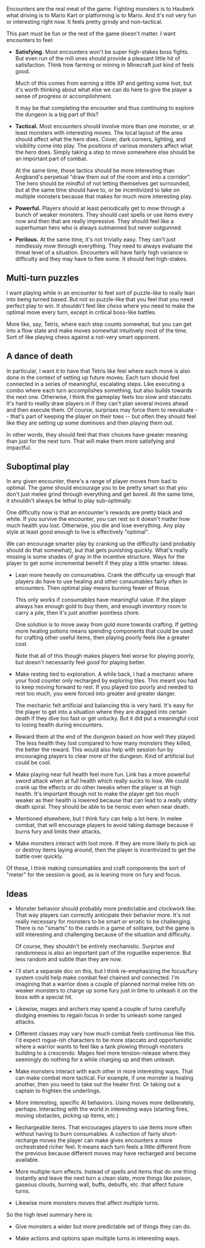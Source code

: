 Encounters are the real meat of the game. Fighting monsters is to Hauberk what
driving is to Mario Kart or platforming is to Mario. And it's not very fun or
interesting right now. It feels pretty grindy and non-tactical.

This part must be fun or the rest of the game doesn't matter. I want encounters
to feel:

*   **Satisfying.** Most encounters won't be super high-stakes boss fights. But
    even run of the mill ones should provide a pleasant little hit of
    satisfaction. Think how farming or mining in Minecraft just kind of feels
    good.

    Much of this comes from earning a little XP and getting some loot, but it's
    worth thinking about what else we can do here to give the player a sense of
    progress or accomplishment.

    It may be that completing the encounter and thus continuing to explore the
    dungeon is a big part of this?

*   **Tactical.** Most encounters should involve more than one monster, or at
    least monsters with interesting moves. The local layout of the area should
    affect what the hero does. Cover, dark corners, lighting, and visibility 
    come into play. The positions of various monsters affect what the hero does.
    Simply taking a step to move somewhere else should be an important part of
    combat.

    At the same time, those tactics should be more interesting than Angband's
    perpetual "draw them out of the room and into a corridor". The hero should
    be mindful of not letting themselves get surrounded, but at the same time
    should have to, or be incentivized to take on multiple monsters because that
    makes for much more interesting play.

*   **Powerful.** Players should at least periodically get to mow through a
    bunch of weaker monsters. They should cast spells or use items every now
    and then that are really impressive. They should feel like a superhuman hero
    who is always outmanned but never outgunned.

*   **Perilous.** At the same time, it's not trivially easy. They can't just
    mindlessly mow through everything. They need to always evaluate the threat
    level of a situation. Encounters will have fairly high variance in
    difficulty and they may have to flee some. It should feel high-stakes.

## Multi-turn puzzles

I want playing while in an encounter to feel sort of puzzle-like to really lean
into being turned based. But not so puzzle-like that you feel that you need
perfect play to win. It shouldn't feel like *chess* where you need to make the
optimal move every turn, except in critical boss-like battles.

More like, say, Tetris, where each step counts somewhat, but you can get into a
flow state and make moves somewhat intuitively most of the time. Sort of like
playing chess against a not-very smart opponent.

## A dance of death

In particular, I want it to have that Tetris like feel where each move is also
done in the context of setting up future moves. Each turn should feel connected
in a series of meaningful, escalating steps. Like executing a combo where each
turn accomplishes something, but also builds towards the next one. Otherwise, I
think the gameplay feels too slow and staccato. It's hard to reallly draw
players in if they can't plan several moves ahead and then execute them. Of
course, surprises may force them to reevaluate -- that's part of keeping the
player on their toes -- but often they should feel like they are setting up some
dominoes and then playing them out.

In other words, they should feel that their choices have greater meaning than
just for the next turn. That will make them more satisfying and impactful.

## Suboptimal play

In any given encounter, there's a range of player moves from bad to optimal.
The game should encourage you to be pretty smart so that you don't just melee
grind through everything and get bored. At the same time, it shouldn't always
be lethal to play sub-optimally.

One difficulty now is that an encounter's rewards are pretty black and white.
If you survive the encounter, you can rest so it doesn't matter how much health
you lost. Otherwise, you die and lose everything. Any play style at least good
enough to live is effectively "optimal".

We can encourage smarter play by cranking up the difficulty (and probably should
do that somewhat), but that gets punishing quickly. What's really missing is
some shades of gray in the incentive structure. Ways for the player to get some
incremental benefit if they play a little smarter. Ideas:

*   Lean more heavily on consumables. Crank the difficulty up enough that
    players do have to use healing and other consumables fairly often in
    encounters. Then optimal play means burning fewer of those.

    This only works if consumables have meaningful value. If the player always
    has enough gold to buy them, and enough inventory room to carry a pile, then
    it's just another pointless chore.

    One solution is to move away from gold more towards crafting. If getting
    more healing potions means spending components that could be used for
    crafting other useful items, then playing poorly feels like a greater cost.

    Note that all of this though makes players feel *worse* for playing poorly,
    but doesn't necessarily feel *good* for playing better.

*   Make resting tied to exploration. A while back, I had a mechanic where your
    food counter only recharged by exploring tiles. This meant you had to keep
    moving forward to rest. If you played too poorly and needed to rest too
    much, you were forced into greater and greater danger.

    The mechanic felt artificial and balancing this is very hard. It's easy for
    the player to get into a situation where they are dragged into certain death
    if they dive too fast or get unlucky. But it did put a meaningful cost to
    losing health during encounters.

*   Reward them at the end of the dungeon based on how well they played. The
    less health they lost compared to how many monsters they killed, the better
    the reward. This would also help with session fun by encouraging players to
    clear more of the dungeon. Kind of artificial but could be cool.

*   Make playing near full health feel more fun. Link has a more powerful sword
    attack when at full health which really sucks to lose. We could crank up
    the effects or do other tweaks when the player is at high health. It's
    important though not to make the player get too much weaker as their health
    is lowered because that can lead to a really shitty death spiral. They
    should be able to be heroic even when near death.

*   Mentioned elsewhere, but I think fury can help a lot here. In melee combat,
    that will encourage players to avoid taking damage because it burns fury
    and limits their attacks.

*   Make monsters interact with loot more. If they are more likely to pick up
    or destroy items laying around, then the player is incentivized to get the
    battle over quickly.

Of these, I think making consumables and craft components the sort of "meter"
for the session is good, as is leaning more on fury and focus.

## Ideas

*   Monster behavior should probably more predictable and clockwork like. That
    way players can correctly anticipate their behavior more. It's not really
    necessary for monsters to be smart or erratic to be challenging. There is no
    "smarts" to the cards in a game of solitaire, but the game is still
    interesting and challenging because of the situation and difficulty.

    Of course, they shouldn't be entirely mechanistic. Surprise and randomness
    is also an important part of the roguelike experience. But less random and
    subtle than they are now.

*   I'll start a separate doc on this, but I think re-emphasizing the focus/fury
    system could help make combat feel chained and connected. I'm imagining that
    a warrior does a couple of planned normal melee hits on weaker monsters to
    charge up some fury just in time to unleash it on the boss with a special
    hit.

*   Likewise, mages and archers may spend a couple of turns carefully dodging
    enemies to regain focus in order to unleash some ranged attacks.

*   Different classes may vary how much combat feels continuous like this. I'd
    expect rogue-ish characters to be more staccato and opportunistic where a
    warrior wants to feel like a tank plowing through monsters building to a
    crescendo. Mages feel more tension-release where they seemingly do nothing
    for a while charging up and then unleash.

*   Make monsters interact with each other in more interesting ways. That can
    make combat more tactical. For example, if one monster is healing another,
    then you need to take out the healer first. Or taking out a captain to
    frighten the underlings.

*   More interesting, specific AI behaviors. Using moves more deliberately,
    perhaps. Interacting with the world in interesting ways (starting fires,
    moving obstacles, picking up items, etc.)

*   Rechargeable items. That encourages players to use items more often without
    having to burn consumables. A collection of fairly short-recharge moves the
    player can make gives encounters a more orchestrated richer feel. It means
    each turn feels a little different from the previous because different
    moves may have recharged and become available.    

*   More multiple-turn effects. Instead of spells and items that do one thing
    instantly and leave the next turn a clean slate, more things like poison,
    gaseous clouds, burning wall, buffs, debuffs, etc. that affect future turns.

*   Likewise more monsters moves that affect multiple turns.

So the high level summary here is:

*   Give monsters a wider but more predictable set of things they can do.

*   Make actions and options span multiple turns in interesting ways.
